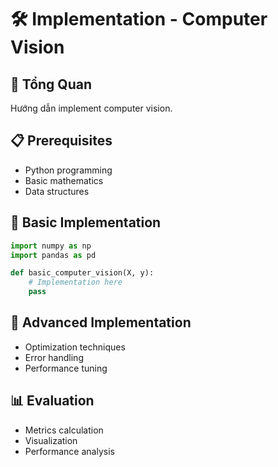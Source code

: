 # 🛠️ Implementation - Computer Vision

## 🎯 Tổng Quan
Hướng dẫn implement computer vision.

## 📋 Prerequisites
- Python programming
- Basic mathematics
- Data structures

## 🚀 Basic Implementation
```python
import numpy as np
import pandas as pd

def basic_computer_vision(X, y):
    # Implementation here
    pass
```

## 🔧 Advanced Implementation
- Optimization techniques
- Error handling
- Performance tuning

## 📊 Evaluation
- Metrics calculation
- Visualization
- Performance analysis
